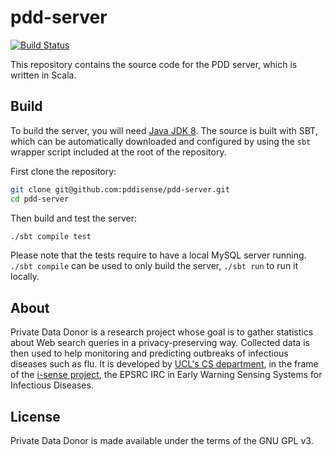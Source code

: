 # pdd-server

[![Build Status](https://travis-ci.com/pddisense/pdd-server.svg?branch=master)](https://travis-ci.com/pddisense/pdd-server)

This repository contains the source code for the PDD server, which is written in Scala.

## Build

To build the server, you will need [Java JDK 8](https://www.oracle.com/technetwork/java/javase/downloads/jdk8-downloads-2133151.html).
The source is built with SBT, which can be automatically downloaded and configured by using the `sbt` wrapper script included at the root of the repository.

First clone the repository:
```bash
git clone git@github.com:pddisense/pdd-server.git
cd pdd-server
```

Then build and test the server:
```bash
./sbt compile test
```

Please note that the tests require to have a local MySQL server running.
`./sbt compile` can be used to only build the server, `./sbt run` to run it locally.

## About

Private Data Donor is a research project whose goal is to gather statistics about Web search queries in a privacy-preserving way.
Collected data is then used to help monitoring and predicting outbreaks of infectious diseases such as flu.
It is developed by [UCL's CS department](http://www.cs.ucl.ac.uk/home/), in the frame of the [i-sense project](https://www.i-sense.org.uk/), the EPSRC IRC in Early Warning Sensing Systems for Infectious Diseases.

## License

Private Data Donor is made available under the terms of the GNU GPL v3.
